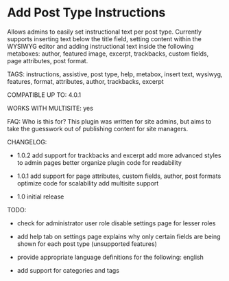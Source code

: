 Add Post Type Instructions
============================

Allows admins to easily set instructional text per post type.  Currently supports inserting text below the title field, setting content within the WYSIWYG editor and adding instructional text inside the following metaboxes: author, featured image, excerpt, trackbacks, custom fields, page attributes, post format.

TAGS:
instructions, assistive, post type, help, metabox, insert text, wysiwyg, features, format, attributes, author, trackbacks, excerpt

COMPATIBLE UP TO:
4.0.1

WORKS WITH MULTISITE:
yes

FAQ:
Who is this for?
    This plugin was written for site admins, but aims to take the guesswork out of publishing content for site managers.
    
CHANGELOG:
- 1.0.2
    add support for trackbacks and excerpt
    add more advanced styles to admin pages
    better organize plugin code for readability

- 1.0.1
    add support for page attributes, custom fields, author, post formats
    optimize code for scalability
    add multisite support

- 1.0
    initial release

TODO:
- check for administrator user role
    disable settings page for lesser roles
  
- add help tab on settings page
    explains why only certain fields are being shown for each post type (unsupported features)

- provide appropriate language definitions for the following:
    english

- add support for categories and tags
